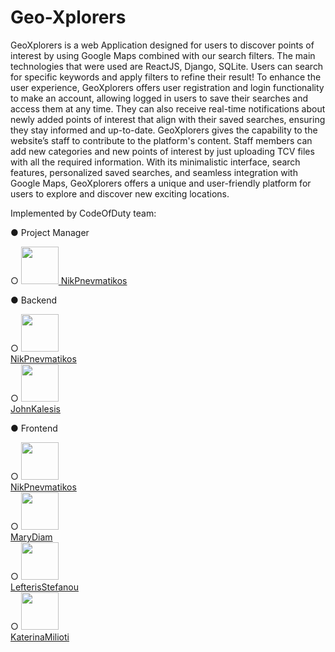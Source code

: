 # Geo-Xplorers

GeoXplorers is a web Application designed for users to discover points of
interest by using Google Maps combined with our search filters. The main
technologies that were used are ReactJS, Django, SQLite. Users can search for specific
keywords and apply filters to refine their result!
To enhance the user experience, GeoXplorers offers user registration and login
functionality to make an account, allowing logged in users to save their searches and
access them at any time. They can also receive real-time notifications about newly
added points of interest that align with their saved searches, ensuring they stay
informed and up-to-date.
GeoXplorers gives the capability to the website’s staff to contribute to the
platform's content. Staff members can add new categories and new points of interest
by just uploading TCV files with all the required information.
With its minimalistic interface, search features, personalized saved searches,
and seamless integration with Google Maps, GeoXplorers offers a unique and
user-friendly platform for users to explore and discover new exciting locations.

Implemented by CodeOfDuty team:


● Project Manager
   
  ○  [<img src="https://github.com/NikPnevmatikos.png" width="60px;"/><sub><a href="https://github.com/NikPnevmatikos">         NikPnevmatikos</a></sub>](https://github.com/NikPnevmatikos)
  
● Backend

  ○ [<img src="https://github.com/NikPnevmatikos.png" width="60px;"/><br /><sub><a href="https://github.com/NikPnevmatikos">NikPnevmatikos</a></sub>](https://github.com/NikPnevmatikos) \
  ○ [<img src="https://github.com/JohnKalesis1.png" width="60px;"/><br /><sub><a href="https://github.com/JohnKalesis1">JohnKalesis</a></sub>](https://github.com/JohnKalesis1)
  
● Frontend

  ○ [<img src="https://github.com/NikPnevmatikos.png" width="60px;"/><br /><sub><a href="https://github.com/NikPnevmatikos">NikPnevmatikos</a></sub>](https://github.com/NikPnevmatikos)\
  ○ [<img src="https://github.com/MaryDiam.png" width="60px;"/><br /><sub><a href="https://github.com/MaryDiam">MaryDiam</a></sub>](https://github.com/MaryDiam)\
  ○ [<img src="https://github.com/lefstefanou.png" width="60px;"/><br /><sub><a href="https://github.com/lefstefanou">LefterisStefanou</a></sub>](https://github.com/lefstefanou)\
  ○ [<img src="https://github.com/katerinamilioti.png" width="60px;"/><br /><sub><a href="https://github.com/katerinamilioti">KaterinaMilioti</a></sub>](https://github.com/katerinamilioti)
